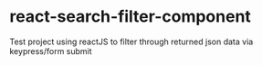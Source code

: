# react-search-filter-component
Test project using reactJS to filter through returned json data via keypress/form submit
